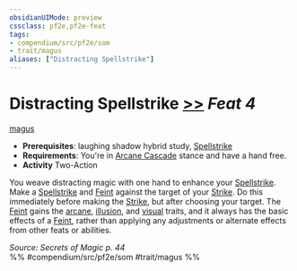 ```yaml
---
obsidianUIMode: preview
cssclass: pf2e,pf2e-feat
tags:
- compendium/src/pf2e/som
- trait/magus
aliases: ["Distracting Spellstrike"]
---
```

# Distracting Spellstrike  [>>](../../rules/core-rulebook/chapter-9-playing-the-game.md#Actions "Two-Action") *Feat 4*  
[magus](../../rules/traits/magus-som.md)  

- **Prerequisites**: laughing shadow hybrid study, [Spellstrike](../../rules/actions/spellstrike-som.md)
- **Requirements**: You're in [Arcane Cascade](../../rules/actions/arcane-cascade-som.md) stance and have a hand free.
- **Activity** Two-Action

You weave distracting magic with one hand to enhance your [Spellstrike](../../rules/actions/spellstrike-som.md). Make a [Spellstrike](../../rules/actions/spellstrike-som.md) and [Feint](../../rules/actions/feint.md) against the target of your [Strike](../../rules/actions/strike.md). Do this immediately before making the [Strike](../../rules/actions/strike.md), but after choosing your target. The [Feint](../../rules/actions/feint.md) gains the [arcane](../../rules/traits/arcane.md), [illusion](../../rules/traits/illusion.md), and [visual](../../rules/traits/visual.md) traits, and it always has the basic effects of a [Feint](../../rules/actions/feint.md), rather than applying any adjustments or alternate effects from other feats or abilities.

*Source: Secrets of Magic p. 44*  
%% #compendium/src/pf2e/som #trait/magus %%